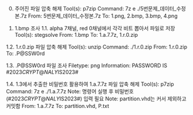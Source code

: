 0. 주어진 파일 압축 해제
Tool(s): p7zip
Command: 7z e ./5번문제_데이터_수정본.7z
From: 5번문제_데이터_수정본.7z
To: 1.png, 2.bmp, 3.bmp, 4.png

1. 1.bmp 조사
1.1. alpha 7채널, red 0채널에서 각각 비트 뽑아서 파일로 저장
Tool(s): stegsolve
From: 1.bmp
To: 1.a.7.7z, 1.r.0.zip

1.2. 1.r.0.zip 파일 압축 해제
Tool(s): unzip
Command: ./1.r.0.zip
From: 1.r.0.zip
To: .P@SSW0rd

1.3. .P@SSW0rd 파일 조사
Filetype: png
Information: PASSWORD IS #2023$CRYPT@NALY$IS2023#

1.4. 1.3에서 추출한 비밀번호 활용하여 1.a.7.7z 파일 압축 해제
Tool(s): p7zip
Command: 7z e ./1.a.7.7z
Note: 명령어 실행 후 비밀번호(#2023$CRYPT@NALY$IS2023#) 입력 필요
Note: partition.vhd는 커서 제외하고 커밋함
From: 1.a.7.7z
To: partition.vhd, P.txt